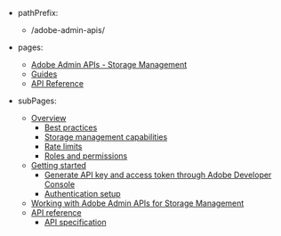 - pathPrefix:
  - /adobe-admin-apis/

- pages:

  - [Adobe Admin APIs - Storage Management](./index.md)
  - [Guides](./guides/index.md)
  - [API Reference](./api/index.md)

- subPages:
  - [Overview](./guides/index.md)
    - [Best practices](./guides/overview/bestpractices.md)
    - [Storage management capabilities](./guides/overview/capabilities.md)
    - [Rate limits](./guides/overview/limits.md)
    - [Roles and permissions](./guides/overview/permissions.md)
  - [Getting started](./guides/getting-started/index.md)
    - [Generate API key and access token through Adobe Developer Console](./guides/getting-started/console.md)
    - [Authentication setup](./guides/getting-started/authentication.md)
  - [Working with Adobe Admin APIs for Storage Management](./guides/quick-start/index.md)
  - [API reference](./api/index.md)
    - [API specification](./api/specification.md)
